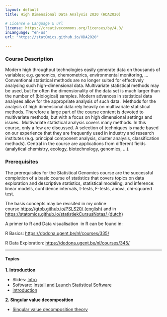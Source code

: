 ```yaml
---
layout: default
title: High Dimensional Data Analysis 2020 (HDA2020)

# License & Language & url
license: https://creativecommons.org/licenses/by/4.0/
inLanguage: "en-us"
url: "https://statOmics.github.io/HDA2020"

---
```


### Course Description

Modern high throughput technologies easily generate data on thousands of variables; e.g. genomics, chemometrics, environmental monitoring, ... Conventional statistical methods are no longer suited for effectively analysing such high-dimensional data. Multivariate statistical methods may be used, but for often the dimensionality of the data set is much larger than the number of (biological) samples. Modern advances in statistical data analyses allow for the appropriate analysis of such data.  Methods for the analysis of high dimensional data rely heavily on multivariate statistical methods. Therefore a large part of the course content is devoted to multivariate methods, but with a focus on high dimensional settings and issues.  Multivariate statistical analysis covers many methods. In this course, only a few are discussed. A selection of techniques is made based on our experience that they are frequently used in industry and research institutes (e.g. principal component analysis, cluster analysis, classification methods). Central in the course are applications from different fields (analytical chemistry, ecology, biotechnology, genomics, …).

### Prerequisites

The prerequisites for the Statistical Genomics course are the successful completion of a basic course of statistics that covers topics on data exploration and descriptive statistics, statistical modeling, and inference: linear models, confidence intervals, t-tests, F-tests, anova, chi-squared test.

The basis concepts may be revisited in my online course https://gtpb.github.io/PSLS20/ (english) and in https://statomics.github.io/statistiekCursusNotas/ (dutch)

A primer to R and Data visualisation  in R can be found in:

R Basics: https://dodona.ugent.be/nl/courses/335/

R Data Exploration: https://dodona.ugent.be/nl/courses/345/

---

#### Topics

**1. Introduction**



  - Slides: [Intro](assets/intro.pdf)
  - Software: [Install and Launch Statistical Software](pages/software4stats.md)
  - [introduction](pages/intro.html)


**2. Singular value decomposition**

  - [Singular value decomposition theory](pages/svd.html)
